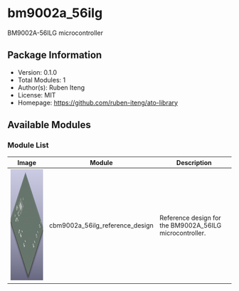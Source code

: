 # bm9002a_56ilg

BM9002A-56ILG microcontroller

## Package Information

- Version: 0.1.0
- Total Modules: 1
- Author(s): Ruben Iteng
- License: MIT
- Homepage: https://github.com/ruben-iteng/ato-library

## Available Modules

### Module List

| Image | Module | Description |
|-------|--------|-------------|
|<img src="assets/cbm9002a_56ilg_reference_design.png" alt="cbm9002a_56ilg_reference_design" width="250" height="250"/>| cbm9002a_56ilg_reference_design | Reference design for the BM9002A_56ILG microcontroller. |
